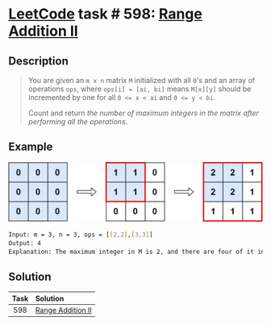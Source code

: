 # [LeetCode][leetcode] task # 598: [Range Addition II][task]

Description
-----------

> You are given an `m x n` matrix `M` initialized with all `0`'s and an array of operations `ops`,
> where `ops[i] = [ai, bi]` means `M[x][y]` should be incremented by one for all `0 <= x < ai` and `0 <= y < bi`.
> 
> Count and return _the number of maximum integers in the matrix after performing all the operations_.

 Example
-------

![matrix.png](image/matrix.png)

```sh
Input: m = 3, n = 3, ops = [[2,2],[3,3]]
Output: 4
Explanation: The maximum integer in M is 2, and there are four of it in M. So return 4.
```

Solution
--------

| Task | Solution                      |
|:----:|:------------------------------|
| 598  | [Range Addition II][solution] |


[leetcode]: <http://leetcode.com/>
[task]: <https://leetcode.com/problems/range-addition-ii/>
[solution]: <https://github.com/wellaxis/praxis-leetcode/blob/main/src/main/java/com/witalis/praxis/leetcode/task/h6/p598/option/Practice.java>
